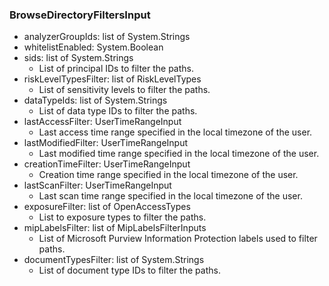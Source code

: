 ### BrowseDirectoryFiltersInput
- analyzerGroupIds: list of System.Strings
- whitelistEnabled: System.Boolean
- sids: list of System.Strings
  - List of principal IDs to filter the paths.
- riskLevelTypesFilter: list of RiskLevelTypes
  - List of sensitivity levels to filter the paths.
- dataTypeIds: list of System.Strings
  - List of data type IDs to filter the paths.
- lastAccessFilter: UserTimeRangeInput
  - Last access time range specified in the local timezone of the user.
- lastModifiedFilter: UserTimeRangeInput
  - Last modified time range specified in the local timezone of the user.
- creationTimeFilter: UserTimeRangeInput
  - Creation time range specified in the local timezone of the user.
- lastScanFilter: UserTimeRangeInput
  - Last scan time range specified in the local timezone of the user.
- exposureFilter: list of OpenAccessTypes
  - List to exposure types to filter the paths.
- mipLabelsFilter: list of MipLabelsFilterInputs
  - List of Microsoft Purview Information Protection labels used to filter paths.
- documentTypesFilter: list of System.Strings
  - List of document type IDs to filter the paths.
